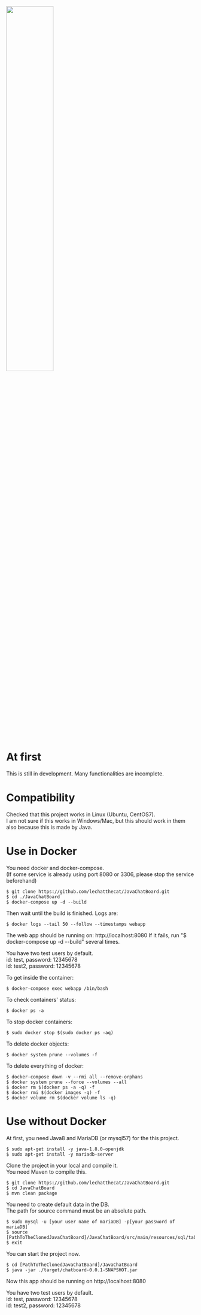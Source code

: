 <img src="https://github.com/lechatthecat/JavaChatBoard/blob/master/pic/chat.png" width="50%">

# At first
This is still in development. Many functionalities are incomplete.
  
# Compatibility
Checked that this project works in Linux (Ubuntu, CentOS7).  
I am not sure if this works in Windows/Mac, but this should work in them also because this is made by Java.

# Use in Docker
You need docker and docker-compose.   
(If some service is already using port 8080 or 3306, please stop the service beforehand)
```
$ git clone https://github.com/lechatthecat/JavaChatBoard.git
$ cd ./JavaChatBoard
$ docker-compose up -d --build
```
Then wait until the build is finished. Logs are:
```
$ docker logs --tail 50 --follow --timestamps webapp
```
The web app should be running on: http://localhost:8080
If it fails, run "$ docker-compose up -d --build" several times.

You have two test users by default.  
id: test, password: 12345678  
id: test2, password: 12345678  

To get inside the container:
```
$ docker-compose exec webapp /bin/bash
```

To check containers' status:
```
$ docker ps -a
```
To stop docker containers:
```
$ sudo docker stop $(sudo docker ps -aq)
```
To delete docker objects:
```
$ docker system prune --volumes -f
```
To delete everything of docker:
```
$ docker-compose down -v --rmi all --remove-orphans
$ docker system prune --force --volumes --all
$ docker rm $(docker ps -a -q) -f
$ docker rmi $(docker images -q) -f
$ docker volume rm $(docker volume ls -q)
```

# Use without Docker
At first, you need Java8 and MariaDB (or mysql57) for the this project.
```
$ sudo apt-get install -y java-1.8.0-openjdk
$ sudo apt-get install -y mariadb-server
```
Clone the project in your local and compile it.  
You need Maven to compile this.
```
$ git clone https://github.com/lechatthecat/JavaChatBoard.git
$ cd JavaChatBoard
$ mvn clean package 
```
You need to create default data in the DB.  
The path for source command must be an absolute path.
```
$ sudo mysql -u [your user name of mariaDB] -p[your password of mariaDB]
$ source [PathToTheClonedJavaChatBoard]/JavaChatBoard/src/main/resources/sql/tables.sql
$ exit
```
You can start the project now.
```
$ cd [PathToTheClonedJavaChatBoard]/JavaChatBoard
$ java -jar ./target/chatboard-0.0.1-SNAPSHOT.jar
```
Now this app should be running on http://localhost:8080  
  
You have two test users by default.  
id: test, password: 12345678  
id: test2, password: 12345678  

